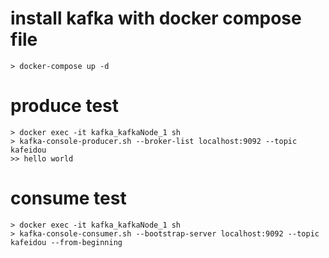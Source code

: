 # install kafka with docker compose file
```
> docker-compose up -d
```

# produce test
```
> docker exec -it kafka_kafkaNode_1 sh
> kafka-console-producer.sh --broker-list localhost:9092 --topic kafeidou
>> hello world
```

# consume test
```
> docker exec -it kafka_kafkaNode_1 sh
> kafka-console-consumer.sh --bootstrap-server localhost:9092 --topic kafeidou --from-beginning
```
